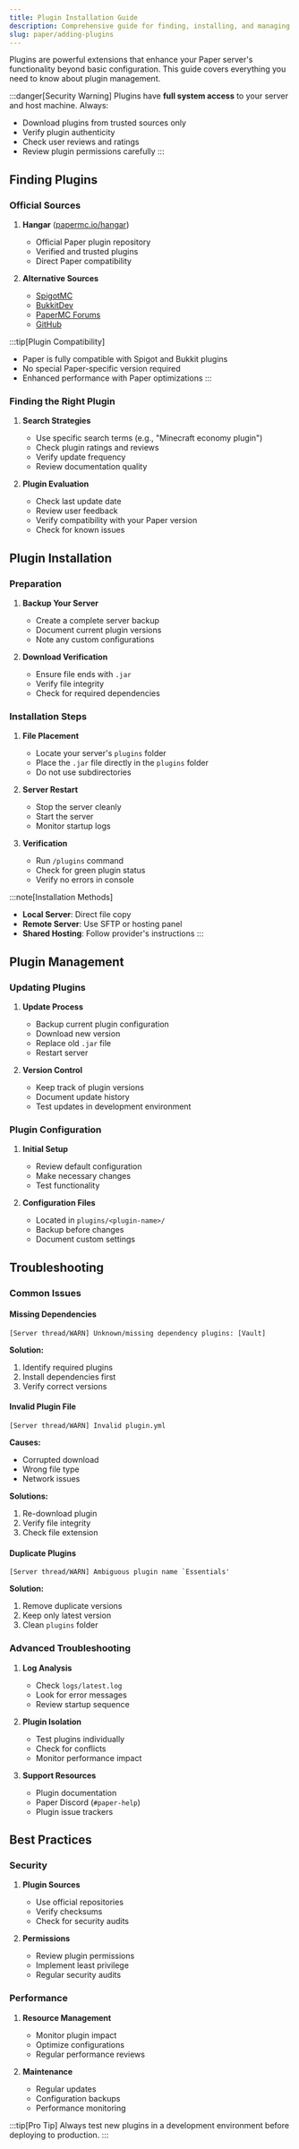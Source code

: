 ```yaml
---
title: Plugin Installation Guide
description: Comprehensive guide for finding, installing, and managing plugins on your Paper server.
slug: paper/adding-plugins
---
```


Plugins are powerful extensions that enhance your Paper server's functionality beyond basic configuration. This guide covers everything you need to know about plugin management.

:::danger[Security Warning]
Plugins have **full system access** to your server and host machine. Always:
- Download plugins from trusted sources only
- Verify plugin authenticity
- Check user reviews and ratings
- Review plugin permissions carefully
:::

## Finding Plugins

### Official Sources

1. **Hangar** ([papermc.io/hangar](https://papermc.io/hangar))
   - Official Paper plugin repository
   - Verified and trusted plugins
   - Direct Paper compatibility

2. **Alternative Sources**
   - [SpigotMC](https://www.spigotmc.org/resources/)
   - [BukkitDev](https://dev.bukkit.org/bukkit-plugins)
   - [PaperMC Forums](https://forums.papermc.io/forums/paper-plugin-releases/)
   - [GitHub](https://github.com)

:::tip[Plugin Compatibility]
- Paper is fully compatible with Spigot and Bukkit plugins
- No special Paper-specific version required
- Enhanced performance with Paper optimizations
:::

### Finding the Right Plugin

1. **Search Strategies**
   - Use specific search terms (e.g., "Minecraft economy plugin")
   - Check plugin ratings and reviews
   - Verify update frequency
   - Review documentation quality

2. **Plugin Evaluation**
   - Check last update date
   - Review user feedback
   - Verify compatibility with your Paper version
   - Check for known issues

## Plugin Installation

### Preparation

1. **Backup Your Server**
   - Create a complete server backup
   - Document current plugin versions
   - Note any custom configurations

2. **Download Verification**
   - Ensure file ends with `.jar`
   - Verify file integrity
   - Check for required dependencies

### Installation Steps

1. **File Placement**
   - Locate your server's `plugins` folder
   - Place the `.jar` file directly in the `plugins` folder
   - Do not use subdirectories

2. **Server Restart**
   - Stop the server cleanly
   - Start the server
   - Monitor startup logs

3. **Verification**
   - Run `/plugins` command
   - Check for green plugin status
   - Verify no errors in console

:::note[Installation Methods]
- **Local Server**: Direct file copy
- **Remote Server**: Use SFTP or hosting panel
- **Shared Hosting**: Follow provider's instructions
:::

## Plugin Management

### Updating Plugins

1. **Update Process**
   - Backup current plugin configuration
   - Download new version
   - Replace old `.jar` file
   - Restart server

2. **Version Control**
   - Keep track of plugin versions
   - Document update history
   - Test updates in development environment

### Plugin Configuration

1. **Initial Setup**
   - Review default configuration
   - Make necessary changes
   - Test functionality

2. **Configuration Files**
   - Located in `plugins/<plugin-name>/`
   - Backup before changes
   - Document custom settings

## Troubleshooting

### Common Issues

#### Missing Dependencies

```log
[Server thread/WARN] Unknown/missing dependency plugins: [Vault]
```

**Solution:**
1. Identify required plugins
2. Install dependencies first
3. Verify correct versions

#### Invalid Plugin File

```log
[Server thread/WARN] Invalid plugin.yml
```

**Causes:**
- Corrupted download
- Wrong file type
- Network issues

**Solutions:**
1. Re-download plugin
2. Verify file integrity
3. Check file extension

#### Duplicate Plugins

```log
[Server thread/WARN] Ambiguous plugin name `Essentials'
```

**Solution:**
1. Remove duplicate versions
2. Keep only latest version
3. Clean `plugins` folder

### Advanced Troubleshooting

1. **Log Analysis**
   - Check `logs/latest.log`
   - Look for error messages
   - Review startup sequence

2. **Plugin Isolation**
   - Test plugins individually
   - Check for conflicts
   - Monitor performance impact

3. **Support Resources**
   - Plugin documentation
   - Paper Discord (`#paper-help`)
   - Plugin issue trackers

## Best Practices

### Security

1. **Plugin Sources**
   - Use official repositories
   - Verify checksums
   - Check for security audits

2. **Permissions**
   - Review plugin permissions
   - Implement least privilege
   - Regular security audits

### Performance

1. **Resource Management**
   - Monitor plugin impact
   - Optimize configurations
   - Regular performance reviews

2. **Maintenance**
   - Regular updates
   - Configuration backups
   - Performance monitoring

:::tip[Pro Tip]
Always test new plugins in a development environment before deploying to production.
:::
